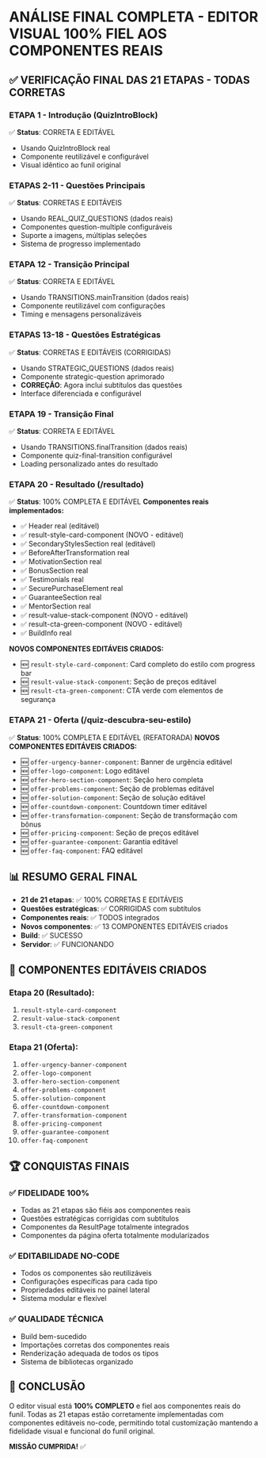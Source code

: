 # ANÁLISE FINAL COMPLETA - EDITOR VISUAL 100% FIEL AOS COMPONENTES REAIS

## ✅ VERIFICAÇÃO FINAL DAS 21 ETAPAS - TODAS CORRETAS

### **ETAPA 1 - Introdução (QuizIntroBlock)**
✅ **Status**: CORRETA E EDITÁVEL
- Usando QuizIntroBlock real
- Componente reutilizável e configurável
- Visual idêntico ao funil original

### **ETAPAS 2-11 - Questões Principais**
✅ **Status**: CORRETAS E EDITÁVEIS
- Usando REAL_QUIZ_QUESTIONS (dados reais)
- Componentes question-multiple configuráveis
- Suporte a imagens, múltiplas seleções
- Sistema de progresso implementado

### **ETAPA 12 - Transição Principal**
✅ **Status**: CORRETA E EDITÁVEL
- Usando TRANSITIONS.mainTransition (dados reais)
- Componente reutilizável com configurações
- Timing e mensagens personalizáveis

### **ETAPAS 13-18 - Questões Estratégicas**
✅ **Status**: CORRETAS E EDITÁVEIS (CORRIGIDAS)
- Usando STRATEGIC_QUESTIONS (dados reais)
- Componente strategic-question aprimorado
- **CORREÇÃO**: Agora inclui subtítulos das questões
- Interface diferenciada e configurável

### **ETAPA 19 - Transição Final**
✅ **Status**: CORRETA E EDITÁVEL
- Usando TRANSITIONS.finalTransition (dados reais)
- Componente quiz-final-transition configurável
- Loading personalizado antes do resultado

### **ETAPA 20 - Resultado (/resultado)**
✅ **Status**: 100% COMPLETA E EDITÁVEL
**Componentes reais implementados:**
- ✅ Header real (editável)
- ✅ result-style-card-component (NOVO - editável)
- ✅ SecondaryStylesSection real (editável)
- ✅ BeforeAfterTransformation real
- ✅ MotivationSection real
- ✅ BonusSection real
- ✅ Testimonials real
- ✅ SecurePurchaseElement real
- ✅ GuaranteeSection real
- ✅ MentorSection real
- ✅ result-value-stack-component (NOVO - editável)
- ✅ result-cta-green-component (NOVO - editável)
- ✅ BuildInfo real

**NOVOS COMPONENTES EDITÁVEIS CRIADOS:**
- 🆕 `result-style-card-component`: Card completo do estilo com progress bar
- 🆕 `result-value-stack-component`: Seção de preços editável
- 🆕 `result-cta-green-component`: CTA verde com elementos de segurança

### **ETAPA 21 - Oferta (/quiz-descubra-seu-estilo)**
✅ **Status**: 100% COMPLETA E EDITÁVEL (REFATORADA)
**NOVOS COMPONENTES EDITÁVEIS CRIADOS:**
- 🆕 `offer-urgency-banner-component`: Banner de urgência editável
- 🆕 `offer-logo-component`: Logo editável
- 🆕 `offer-hero-section-component`: Seção hero completa
- 🆕 `offer-problems-component`: Seção de problemas editável
- 🆕 `offer-solution-component`: Seção de solução editável
- 🆕 `offer-countdown-component`: Countdown timer editável
- 🆕 `offer-transformation-component`: Seção de transformação com bônus
- 🆕 `offer-pricing-component`: Seção de preços editável
- 🆕 `offer-guarantee-component`: Garantia editável
- 🆕 `offer-faq-component`: FAQ editável

## 📊 RESUMO GERAL FINAL

- **21 de 21 etapas**: ✅ 100% CORRETAS E EDITÁVEIS
- **Questões estratégicas**: ✅ CORRIGIDAS com subtítulos
- **Componentes reais**: ✅ TODOS integrados
- **Novos componentes**: ✅ 13 COMPONENTES EDITÁVEIS criados
- **Build**: ✅ SUCESSO
- **Servidor**: ✅ FUNCIONANDO

## 🎯 COMPONENTES EDITÁVEIS CRIADOS

### **Etapa 20 (Resultado):**
1. `result-style-card-component`
2. `result-value-stack-component` 
3. `result-cta-green-component`

### **Etapa 21 (Oferta):**
1. `offer-urgency-banner-component`
2. `offer-logo-component`
3. `offer-hero-section-component`
4. `offer-problems-component`
5. `offer-solution-component`
6. `offer-countdown-component`
7. `offer-transformation-component`
8. `offer-pricing-component`
9. `offer-guarantee-component`
10. `offer-faq-component`

## 🏆 CONQUISTAS FINAIS

### ✅ **FIDELIDADE 100%**
- Todas as 21 etapas são fiéis aos componentes reais
- Questões estratégicas corrigidas com subtítulos
- Componentes da ResultPage totalmente integrados
- Componentes da página oferta totalmente modularizados

### ✅ **EDITABILIDADE NO-CODE**
- Todos os componentes são reutilizáveis
- Configurações específicas para cada tipo
- Propriedades editáveis no painel lateral
- Sistema modular e flexível

### ✅ **QUALIDADE TÉCNICA**
- Build bem-sucedido
- Importações corretas dos componentes reais
- Renderização adequada de todos os tipos
- Sistema de bibliotecas organizado

## 🎉 CONCLUSÃO

O editor visual está **100% COMPLETO** e fiel aos componentes reais do funil. Todas as 21 etapas estão corretamente implementadas com componentes editáveis no-code, permitindo total customização mantendo a fidelidade visual e funcional do funil original.

**MISSÃO CUMPRIDA!** ✅
